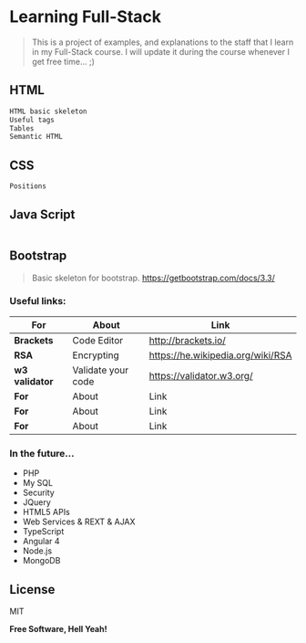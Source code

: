 # Learning Full-Stack
> This is a project of examples, and explanations
> to the staff that I learn in my Full-Stack course.
> I will update it during the course whenever I get free time... ;)

## HTML
```sh
HTML basic skeleton
Useful tags
Tables
Semantic HTML
```

## CSS
```sh
Positions
```
## Java Script
```sh

```

## Bootstrap
> Basic skeleton for bootstrap.
https://getbootstrap.com/docs/3.3/



### Useful links:
| For | About | Link |
| ------ | ------ | ------ |
| **Brackets** | Code Editor | http://brackets.io/ |
| **RSA** | Encrypting | https://he.wikipedia.org/wiki/RSA |
| **w3 validator** | Validate your code | https://validator.w3.org/ |
| **For** | About | Link |
| **For** | About | Link |
| **For** | About | Link |




### In the future...

 - PHP
 - My SQL
 - Security
 - JQuery
 - HTML5 APIs
 - Web Services & REXT & AJAX
 - TypeScript
 - Angular 4
 - Node.js
 - MongoDB


License
----

MIT


**Free Software, Hell Yeah!**
